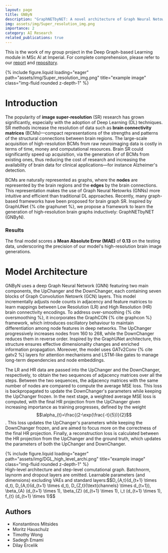 ```yaml
---
layout: page
title: GNByN
description: "GraphNETbyNET: A novel architecture of Graph Neural Netowrks (GNNs), inspired by a variety of GNN and NN architectures to generate high-resolution brain connectivity graphs from low-resolution ones." 
img: assets/img/Super_resolution_img.png
importance: 2
category: AI Research
related_publications: true
---
```

This is the work of my group project in the Deep Graph-based Learning module in MSc AI at Imperial. For complete comprehension, please refer to our [report](/assets/pdf/super_resolution_report.pdf) and [repository](https://github.com/konstantinosmitsides/BrainGraphSuperResolution).

<div class="row">
    <div class="col-sm mt-3 mt-md-0">
        {% include figure.liquid loading="eager" path="assets/img/Super_resolution_img.png" title="example image" class="img-fluid rounded z-depth-1" %}
    </div>
</div>

# Introduction
The popularity of **image super-resolution** (SR) research has grown significantly, especially with the adoption of Deep Learning (DL) techniques. SR methods increase the resolution of data such as **brain connectivity matrices** (BCMs)—compact representations of the strengths and patterns of the structural connections between brain regions. The large-scale acquisition of high-resolution BCMs from raw neuroimaging data is costly in terms of time, money and computational resources. Brain SR could significantly speed up acquisition, via the generation of of BCMs from existing ones, thus reducing the cost of research and increasing the availability of brain data for clinical applications—for instance Alzheimer's detection.

BCMs are naturally represented as graphs, where the **nodes** are represented by the brain regions and the **edges** by the brain connections. This representation makes the use of Graph Neural Netowrks (GNNs) more intuitive and efficient than traditional DL approaches. Recently, many graph-based frameworks have been proposed for brain graph SR. Inspired by GraphUNet {% cite graphunet %}, we propose a framework to learn the generation of high-resolution brain graphs inductively: GraphNETbyNET (GNByN).

### Results

The final model scores a **Mean Absolute Error (MAE)** of **0.13** on the testing data, underscoring the precision of our model's high-resolution brain image generations.

# Model Architecture
GNByN uses a deep Graph Neural Network (GNN) featuring two main components, the UpChanger and the DownChanger, each containing seven blocks of Graph Convolution Netowrk (GCN) layers. This model incrementally adjusts node counts in adjacency and feature matrices to learn mappings between Low Resolution (LR) and High Resolution (HR) brain connectivity encodings. To address over-smoothing {% cite oversmoothing %}, it incorporates the GraphCON {% cite graphcon %} framework, which introduces oscillatory behaviour to maintain differentiation among node features in deep networks. The UpChanger progressively increases nodes from 160 to 268, while the DownChanger reduces them in reverse order. Inspired by the GraphUNet architecture, this structure ensures effective dimensionality changes and enriched information propagation. Moreover, the model uses GATv2Conv {% cite gatv2 %} layers for attention mechanisms and LSTM-like gates to manage long-term dependencies and node embeddings.

The LR and HR data are passed into the UpChanger and the DownChanger, respectively, to obtain the two sequences of adjacency matrices over all the steps. Between the two sequences, the adjacency matrices with the same number of nodes are compared to compute the average MSE loss. This loss is backpropagated to update the DownChanger's parameters while keeping the UpChanger frozen. In the next stage, a weighted average MSE loss is computed, with the final HR projection from the UpChanger given increasing importance as training progresses, defined by the weight $$\alpha_{t}=\frac{(2-\exp(\frac{-t}{5})}{2}$$. This loss updates the UpChanger's parameters while keeping the DownChanger frozen, and are aimed to focus more on the correctness of the final HR projection. Finally, a reconstruction loss is calculated between the HR projection from the UpChanger and the ground truth, which updates the parameters of both the UpChanger and DownChanger.

<div class="row">
    <div class="col-sm mt-3 mt-md-0">
        {% include figure.liquid loading="eager" path="assets/img/DGL_high_level_archi.png" title="example image" class="img-fluid rounded z-depth-1" %}
    </div>
</div>
<div class="caption">
    High-level architecture and step-level comutational graph. Batchnorm, laynorm and dropout layers are omitted. Learnable parameters (and dimensions) excluding VAEs and standard layers:$$D_{A,t}(d_{t+1} \times d_t), D_{A,t}(d_{t+1} \times d_t), D_{Z,t}(\text{channels} \times d_{t+1}), \beta_{A} (d_{t+1} \times 1), \beta_{Z} (d_{t+1} \times 1), i_t (d_{t+1} \times 1), f_{t} (d_{t+1} \times 1)$$
</div>

## Authors
- Konstantinos Mitsides
- Moritz Hauschulz
- Timothy Wong
- Sadegh Emami
- Dilay Ercelik

